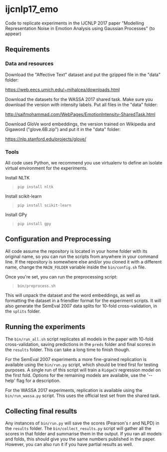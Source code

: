 # ijcnlp17_emo
Code to replicate experiments in the IJCNLP 2017 paper "Modelling Representation Noise in Emotion Analysis using Gaussian Processes" (to appear)

## Requirements

### Data and resources

Download the "Affective Text" dataset and put the gzipped file in the "data" folder:

https://web.eecs.umich.edu/~mihalcea/downloads.html

Download the datasets for the WASSA 2017 shared task. Make sure you download the version *with* intensity labels. Put all files in the "data" folder:

http://saifmohammad.com/WebPages/EmotionIntensity-SharedTask.html

Download GloVe word embeddings, the version trained on Wikipedia and Gigaword ("glove.6B.zip") and put it in the "data" folder:

https://nlp.stanford.edu/projects/glove/

### Tools

All code uses Python, we recommend you use virtualenv to define an isolate virtual environment for the experiments.

Install NLTK

> `pip install nltk`

Install scikit-learn

> `pip install scikit-learn`

Install GPy

> `pip install gpy`

## Configuration and Preprocessing

All code assume the repository is located in your home folder with its original name, so you can run the scripts from anywhere in your command line. If the repository is somewhere else and/or you cloned it with a different name, change the `MAIN_FOLDER` variable inside the `bin/config.sh` file.

Once you're set, you can run the preprocessing script:

> `bin/preprocess.sh`

This will unpack the dataset and the word embeddings, as well as formatting the dataset in a friendlier format for the experiment scripts. It will also generate the SemEval 2007 data splits for 10-fold cross-validation, in the `splits` folder.

## Running the experiments

The `bin/run_all.sh` script replicates all models in the paper with 10-fold cross-validation, saving predictions in the `preds` folder and final scores in the `results` folder. This can take a long time to finish though.

For the SemEval 2007 experiments a more fine-grained replication is available using the `bin/run.py` script, which should be tried first for testing purposes. A single run of this script will train a `RidgeCV` regression model on the first fold. Options for the remaining models are available, use the '--help' flag for a description.

For the WASSA 2017 experiments, replication is available using the `bin/run_wassa.py` script. This uses the official test set from the shared task.

## Collecting final results

Any instances of `bin/run.py` will save the scores (Pearson's r and NLPD) in the `results` folder. The `bin/collect_results.py` script will gather all the scores in that folder and summarise them in the output. If you ran all models and folds, this should give you the same numbers published in the paper. However, you can also run it if you have partial results as well.